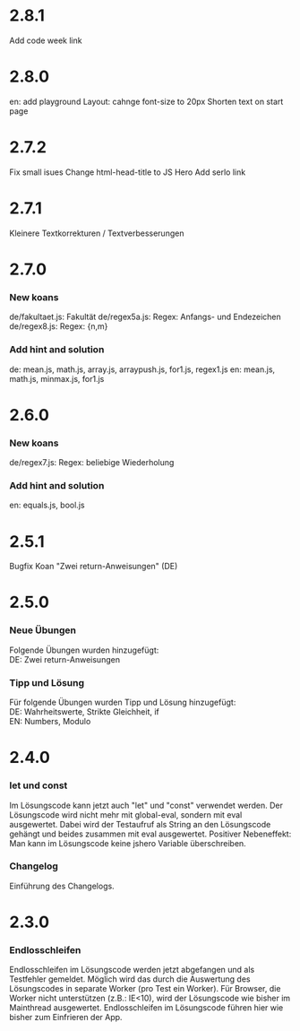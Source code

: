 # 2.8.1
Add code week link

# 2.8.0
en: add playground
Layout: cahnge font-size to 20px
Shorten text on start page

# 2.7.2
Fix small isues
Change html-head-title to JS Hero
Add serlo link

# 2.7.1

Kleinere Textkorrekturen / Textverbesserungen

# 2.7.0

### New koans
de/fakultaet.js: Fakultät
de/regex5a.js: Regex: Anfangs- und Endezeichen
de/regex8.js: Regex: {n,m}

### Add hint and solution
de: mean.js, math.js, array.js, arraypush.js, for1.js, regex1.js
en: mean.js, math.js, minmax.js, for1.js

# 2.6.0

### New koans
de/regex7.js: Regex: beliebige Wiederholung

### Add hint and solution
en: equals.js, bool.js

# 2.5.1
Bugfix Koan "Zwei return-Anweisungen" (DE)

# 2.5.0

### Neue Übungen
Folgende Übungen wurden hinzugefügt:<br>
DE: Zwei return-Anweisungen

### Tipp und Lösung
Für folgende Übungen wurden Tipp und Lösung hinzugefügt:<br>
DE: Wahrheitswerte, Strikte Gleichheit, if<br>
EN: Numbers, Modulo

# 2.4.0

### let und const
Im Lösungscode kann jetzt auch "let" und "const" verwendet werden.
Der Lösungscode wird nicht mehr mit global-eval, sondern mit eval ausgewertet. Dabei wird der Testaufruf als
String an den Lösungscode gehängt und beides zusammen mit eval ausgewertet.
Positiver Nebeneffekt: Man kann im Lösungscode keine jshero Variable überschreiben.

### Changelog
Einführung des Changelogs.

# 2.3.0

### Endlosschleifen
Endlosschleifen im Lösungscode werden jetzt abgefangen und als Testfehler gemeldet.
Möglich wird das durch die Auswertung des Lösungscodes in separate Worker (pro Test ein Worker).
Für Browser, die Worker nicht unterstützen (z.B.: IE<10), wird der Lösungscode wie bisher im Mainthread ausgewertet.
Endlosschleifen im Lösungscode führen hier wie bisher zum Einfrieren der App.
